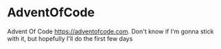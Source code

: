 # AdventOfCode

Advent Of Code https://adventofcode.com. Don't know if I'm gonna stick with it, but hopefully I'll do the first few days
